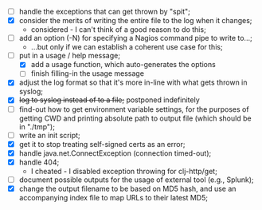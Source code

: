  - [ ] handle the exceptions that can get thrown by "spit";
 - [X] consider the merits of writing the entire file to the log when it changes;
   - considered - I can't think of a good reason to do this;
 - [ ] add an option (-N) for specifying a Nagios command pipe to write to...;
   - ...but only if we can establish a coherent use case for this;
 - [ ] put in a usage / help message;
   - [X] add a usage function, which auto-generates the options
   - [ ] finish filling-in the usage message
 - [X] adjust the log format so that it's more in-line with what gets thrown in syslog;
 - [X] ~~log to syslog instead of to a file;~~ postponed indefinitely
 - [ ] find-out how to get environment variable settings, for the purposes of
   getting CWD and printing absolute path to output file (which should be in "./tmp");
 - [ ] write an init script;
 - [X] get it to stop treating self-signed certs as an error;
 - [X] handle java.net.ConnectException (connection timed-out);
 - [X] handle 404;
   - I cheated - I disabled exception throwing for clj-http/get;
 - [ ] document possible outputs for the usage of external tool (e.g., Splunk);
 - [X] change the output filename to be based on MD5 hash, and use an
       accompanying index file to map URLs to their latest MD5;
